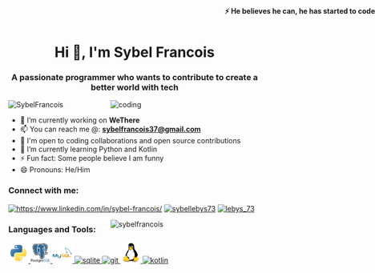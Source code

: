 <h1 align="center">Hi 👋, I'm Sybel Francois</h1>
<h3 align="center">A passionate programmer who wants to contribute to create a better world with tech</h3>
<img align="right" alt="coding" width="300" src="https://user-images.githubusercontent.com/55389276/140866485-8fb1c876-9a8f-4d6a-98dc-08c4981eaf70.gif">


<p align="left"> <img src="https://komarev.com/ghpvc/?username=SybelFrancois&label=Profile%20views&color=0e75b6&style=flat" alt="SybelFrancois" /> </p>
                                                                                                            
- 🔭 I’m currently working on **WeThere**                                                     
- 📫 You can reach me @: **sybelfrancois37@gmail.com**
- 👯 I'm open to coding collaborations and open source contributions
- 🌱 I’m currently learning Python and Kotlin
- ⚡ Fun fact: Some people believe I am funny
- 😄 Pronouns: He/Him

<div style="position: absolute; top: 0; right: 0;">
  <p align="right"><strong>⚡ He believes he can, he has started to code</strong></p>
</div>



<h3 align="top-right">Connect with me:</h3>
<p align="top-right">
<a href="https://linkedin.com/in/https://www.linkedin.com/in/sybel-francois/" target="blank"><img align="center" src="https://raw.githubusercontent.com/rahuldkjain/github-profile-readme-generator/master/src/images/icons/Social/linked-in-alt.svg" alt="https://www.linkedin.com/in/sybel-francois/" height="30" width="40" /></a>
<a href="https://twitter.com/sybellebys73" target="blank"><img align="center" src="https://raw.githubusercontent.com/rahuldkjain/github-profile-readme-generator/master/src/images/icons/Social/twitter.svg" alt="sybellebys73" height="30" width="40" /></a>
<a href="https://instagram.com/lebys_73" target="blank"><img align="center" src="https://raw.githubusercontent.com/rahuldkjain/github-profile-readme-generator/master/src/images/icons/Social/instagram.svg" alt="lebys_73" height="30" width="40" /></a>
</p>

<p><img align="right" width="300" src="https://github-readme-stats.vercel.app/api/top-langs?username=sybelfrancois&show_icons=true&locale=en&layout=compact" alt="sybelfrancois" /></p>

<h3 align="left">Languages and Tools:</h3>
<p align="left">
  <a href="https://www.python.org" target="_blank" rel="noreferrer">
    <img src="https://raw.githubusercontent.com/devicons/devicon/master/icons/python/python-original.svg" alt="python" width="40" height="40"/>
  </a>
  <a href="https://www.postgresql.org" target="_blank" rel="noreferrer">
    <img src="https://raw.githubusercontent.com/devicons/devicon/master/icons/postgresql/postgresql-original-wordmark.svg" alt="postgresql" width="40" height="40"/>
  </a>
  <a href="https://www.mysql.com/" target="_blank" rel="noreferrer">
    <img src="https://raw.githubusercontent.com/devicons/devicon/master/icons/mysql/mysql-original-wordmark.svg" alt="mysql" width="40" height="40"/>
  </a>
  <a href="https://www.sqlite.org/" target="_blank" rel="noreferrer">
    <img src="https://www.vectorlogo.zone/logos/sqlite/sqlite-icon.svg" alt="sqlite" width="40" height="40"/>
  </a>
  <a href="https://git-scm.com/" target="_blank" rel="noreferrer">
    <img src="https://www.vectorlogo.zone/logos/git-scm/git-scm-icon.svg" alt="git" width="40" height="40"/>
  </a>
  <a href="https://www.linux.org/" target="_blank" rel="noreferrer">
    <img src="https://raw.githubusercontent.com/devicons/devicon/master/icons/linux/linux-original.svg" alt="linux" width="40" height="40"/>
  </a>
  <a href="https://kotlinlang.org" target="_blank" rel="noreferrer">
    <img src="https://www.vectorlogo.zone/logos/kotlinlang/kotlinlang-icon.svg" alt="kotlin" width="40" height="40"/>
  </a>
</p> 



